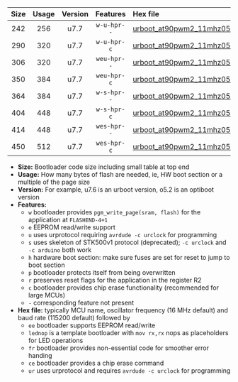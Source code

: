 |Size|Usage|Version|Features|Hex file|
|:-:|:-:|:-:|:-:|:--|
|242|256|u7.7|`w-u-hpr--`|[urboot_at90pwm2_11mhz0592_460800bps_lednop_ur.hex](https://raw.githubusercontent.com/stefanrueger/urboot.hex/main/mcus/at90pwm2/fcpu_11mhz0592/460800_bps/urboot_at90pwm2_11mhz0592_460800bps_lednop_ur.hex)|
|290|320|u7.7|`w-u-hpr-c`|[urboot_at90pwm2_11mhz0592_460800bps_lednop_fr_ce_ur.hex](https://raw.githubusercontent.com/stefanrueger/urboot.hex/main/mcus/at90pwm2/fcpu_11mhz0592/460800_bps/urboot_at90pwm2_11mhz0592_460800bps_lednop_fr_ce_ur.hex)|
|306|320|u7.7|`weu-hpr--`|[urboot_at90pwm2_11mhz0592_460800bps_ee_lednop_ur.hex](https://raw.githubusercontent.com/stefanrueger/urboot.hex/main/mcus/at90pwm2/fcpu_11mhz0592/460800_bps/urboot_at90pwm2_11mhz0592_460800bps_ee_lednop_ur.hex)|
|350|384|u7.7|`weu-hpr-c`|[urboot_at90pwm2_11mhz0592_460800bps_ee_lednop_fr_ce_ur.hex](https://raw.githubusercontent.com/stefanrueger/urboot.hex/main/mcus/at90pwm2/fcpu_11mhz0592/460800_bps/urboot_at90pwm2_11mhz0592_460800bps_ee_lednop_fr_ce_ur.hex)|
|364|384|u7.7|`w-s-hpr--`|[urboot_at90pwm2_11mhz0592_460800bps_lednop_fr.hex](https://raw.githubusercontent.com/stefanrueger/urboot.hex/main/mcus/at90pwm2/fcpu_11mhz0592/460800_bps/urboot_at90pwm2_11mhz0592_460800bps_lednop_fr.hex)|
|404|448|u7.7|`w-s-hpr-c`|[urboot_at90pwm2_11mhz0592_460800bps_lednop_fr_ce.hex](https://raw.githubusercontent.com/stefanrueger/urboot.hex/main/mcus/at90pwm2/fcpu_11mhz0592/460800_bps/urboot_at90pwm2_11mhz0592_460800bps_lednop_fr_ce.hex)|
|414|448|u7.7|`wes-hpr--`|[urboot_at90pwm2_11mhz0592_460800bps_ee_lednop_fr.hex](https://raw.githubusercontent.com/stefanrueger/urboot.hex/main/mcus/at90pwm2/fcpu_11mhz0592/460800_bps/urboot_at90pwm2_11mhz0592_460800bps_ee_lednop_fr.hex)|
|450|512|u7.7|`wes-hpr-c`|[urboot_at90pwm2_11mhz0592_460800bps_ee_lednop_fr_ce.hex](https://raw.githubusercontent.com/stefanrueger/urboot.hex/main/mcus/at90pwm2/fcpu_11mhz0592/460800_bps/urboot_at90pwm2_11mhz0592_460800bps_ee_lednop_fr_ce.hex)|

- **Size:** Bootloader code size including small table at top end
- **Usage:** How many bytes of flash are needed, ie, HW boot section or a multiple of the page size
- **Version:** For example, u7.6 is an urboot version, o5.2 is an optiboot version
- **Features:**
  + `w` bootloader provides `pgm_write_page(sram, flash)` for the application at `FLASHEND-4+1`
  + `e` EEPROM read/write support
  + `u` uses urprotocol requiring `avrdude -c urclock` for programming
  + `s` uses skeleton of STK500v1 protocol (deprecated); `-c urclock` and `-c arduino` both work
  + `h` hardware boot section: make sure fuses are set for reset to jump to boot section
  + `p` bootloader protects itself from being overwritten
  + `r` preserves reset flags for the application in the register R2
  + `c` bootloader provides chip erase functionality (recommended for large MCUs)
  + `-` corresponding feature not present
- **Hex file:** typically MCU name, oscillator frequency (16 MHz default) and baud rate (115200 default) followed by
  + `ee` bootloader supports EEPROM read/write
  + `lednop` is a template bootloader with `mov rx,rx` nops as placeholders for LED operations
  + `fr` bootloader provides non-essential code for smoother error handing
  + `ce` bootloader provides a chip erase command
  + `ur` uses urprotocol and requires `avrdude -c urclock` for programming
